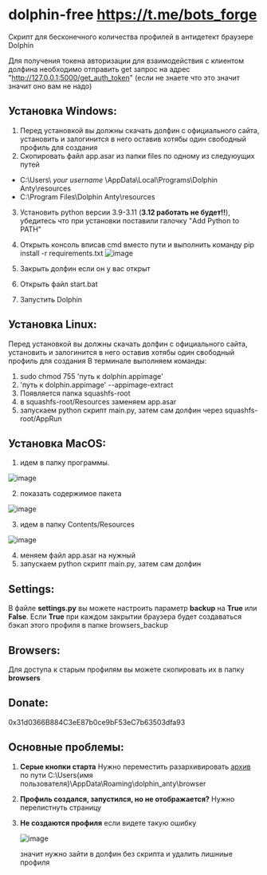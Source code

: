 # dolphin-free https://t.me/bots_forge
Скрипт для бесконечного количества профилей в антидетект браузере Dolphin

Для получения токена авторизации для взаимодействия с клиентом долфина необходимо отправить get запрос на адрес "http://127.0.0.1:5000/get_auth_token" (если не знаете что это значит значит оно вам не надо)

## **Установка Windows:**
1. Перед установкой вы должны скачать долфин с официального сайта, установить и залогинится в него оставив хотябы один свободный профиль для создания
2. Скопировать файл app.asar из папки files по одному из следуюущих путей
 - C:\Users\ *your username* \AppData\Local\Programs\Dolphin Anty\resources
 - C:\Program Files\Dolphin Anty\resources
3. Установить python версии 3.9-3.11 (**3.12 работать не будет!!**), убедитесь что при установки поставили галочку "Add Python to PATH"
4. Открыть консоль вписав cmd вместо пути и выполнить команду pip install -r requirements.txt
   ![image](https://github.com/IsNaRm/dolphin-free-botsforge/assets/11133034/15e32e4f-f79a-426d-a7bd-3d0c07ad70a7)

5. Закрыть долфин если он у вас открыт
6. Открыть файл start.bat
7. Запустить Dolphin

## **Установка Linux:**
Перед установкой вы должны скачать долфин с официального сайта, установить и залогинится в него оставив хотябы один свободный профиль для создания
В терминале выполняем команды:
1. sudo chmod 755 'путь к dolphin.appimage'
2. 'путь к dolphin.appimage' --appimage-extract
3. Появляется папка squashfs-root
4. в squashfs-root/Resources заменяем app.asar
5. запускаем python скрипт main.py, затем сам долфин через squashfs-root/AppRun

## **Установка MacOS:**
1. идем в папку программы.

![image](https://github.com/IsNaRm/dolphin-free-botsforge/assets/11133034/5755ee5a-a291-41cf-b45b-369970183888)

2. показать содержимое пакета

![image](https://github.com/IsNaRm/dolphin-free-botsforge/assets/11133034/30ddb698-74bb-47b3-bdc2-e4dbbdef98a5)

3. идем в папку Contents/Resources

![image](https://github.com/IsNaRm/dolphin-free-botsforge/assets/11133034/95ddd6f5-a9f4-44d9-9438-92c7856c60a0)

4. меняем файл app.asar на нужный
5. запускаем python скрипт main.py, затем сам долфин
   
## **Settings:**
В файле **settings.py** вы можете настроить параметр **backup** на **True** или **False**. Если **True** при каждом закрытии браузера будет создаваться бэкап этого профиля в папке browsers_backup

## **Browsers:**
Для доступа к старым профилям вы можете скопировать их в папку **browsers**

## **Donate:**
0x31d0366B884C3eE87b0ce9bF53eC7b63503dfa93

## **Основные проблемы:**
1. **Серые кнопки старта**
   Нужно переместить разархивировать [архив](https://t.me/bots_forge/217) по пути C:\Users\{имя пользователя}\AppData\Roaming\dolphin_anty\browser

2. **Профиль создался, запустился, но не отображается?**
   Нужно перелистнуть страницу
3. **Не создаются профиля**
   если видете такую ошибку

   ![image](https://github.com/IsNaRm/dolphin-free-botsforge/assets/11133034/325a4405-1a97-4e44-ac64-43296e44e6bd)

   значит нужно зайти в долфин без скрипта и удалить лишниые профиля
